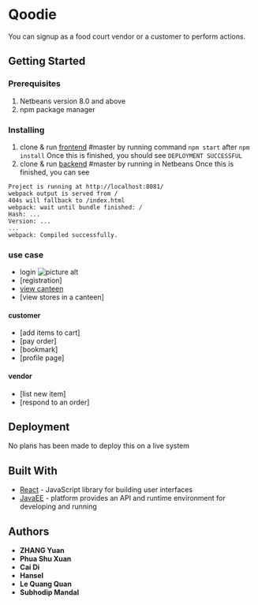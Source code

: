 # Qoodie

You can signup as a food court vendor or a customer to perform actions.

## Getting Started

### Prerequisites

1. Netbeans version 8.0 and above
2. npm package manager

### Installing
1. clone & run [frontend](https://github.com/IS3106-T07/frontend/) #master by running command `npm start` after `npm install`
Once this is finished, you should see ```DEPLOYMENT SUCCESSFUL``` 
2. clone & run [backend](https://github.com/IS3106-T07/Qoodie) #master by running in Netbeans 
Once this is finished, you can see 
```
Project is running at http://localhost:8081/
webpack output is served from /
404s will fallback to /index.html
webpack: wait until bundle finished: /
Hash: ...
Version: ...
...
webpack: Compiled successfully.
```
### use case
* login ![picture alt](https://user-images.githubusercontent.com/24287990/49071241-806dcc00-f268-11e8-802e-f94a1d179357.png)
* [registration]
* [view canteen](https://user-images.githubusercontent.com/24287990/49071649-654f8c00-f269-11e8-9da7-dd6f5d967bee.png)
* [view stores in a canteen]
#### customer
* [add items to cart]
* [pay order]
* [bookmark]
* [profile page]
#### vendor
* [list new item]
* [respond to an order]


## Deployment

No plans has been made to deploy this on a live system

## Built With
* [React](https://reactjs.org/) - JavaScript library for building user interfaces
* [JavaEE](https://www.oracle.com/technetwork/java/javaee) - platform provides an API and runtime environment for developing and running 

## Authors

* **ZHANG Yuan**
* **Phua Shu Xuan**
* **Cai Di**
* **Hansel**
* **Le Quang Quan**
* **Subhodip Mandal**
